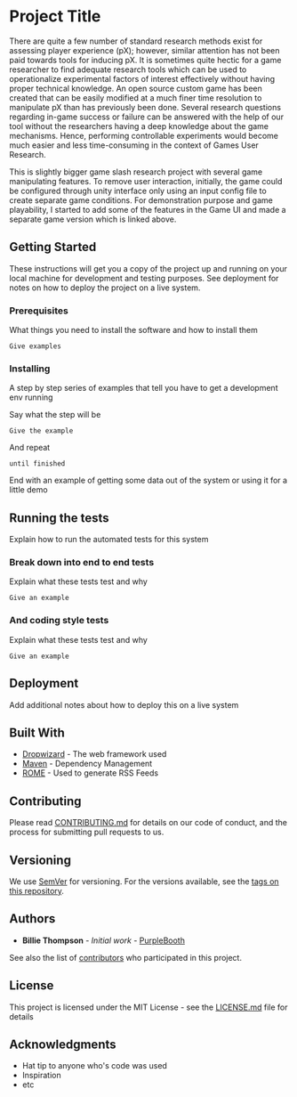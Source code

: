 # Project Title

There are quite a few number of standard research methods exist for assessing player experience (pX); however, similar attention has not been paid towards tools for inducing pX. It is sometimes quite hectic for a game researcher to find adequate research tools which can be used to operationalize experimental factors of interest effectively without having proper technical knowledge. An open source custom game has been created that can be easily modified at a much finer time resolution to manipulate pX than has previously been done. Several research questions regarding in-game success or failure can be answered with the help of our tool without the researchers having a deep knowledge about the game mechanisms. Hence, performing controllable experiments would become much easier and less time-consuming in the context of Games User Research.

This is slightly bigger game slash research project with several game manipulating features. To remove user interaction, initially, the game could be configured through unity interface only using an input config file to create separate game conditions. For demonstration purpose and game playability, I started to add some of the features in the Game UI and made a separate game version which is linked above.

## Getting Started

These instructions will get you a copy of the project up and running on your local machine for development and testing purposes. See deployment for notes on how to deploy the project on a live system.

### Prerequisites

What things you need to install the software and how to install them

```
Give examples
```

### Installing

A step by step series of examples that tell you have to get a development env running

Say what the step will be

```
Give the example
```

And repeat

```
until finished
```

End with an example of getting some data out of the system or using it for a little demo

## Running the tests

Explain how to run the automated tests for this system

### Break down into end to end tests

Explain what these tests test and why

```
Give an example
```

### And coding style tests

Explain what these tests test and why

```
Give an example
```

## Deployment

Add additional notes about how to deploy this on a live system

## Built With

* [Dropwizard](http://www.dropwizard.io/1.0.2/docs/) - The web framework used
* [Maven](https://maven.apache.org/) - Dependency Management
* [ROME](https://rometools.github.io/rome/) - Used to generate RSS Feeds

## Contributing

Please read [CONTRIBUTING.md](https://gist.github.com/PurpleBooth/b24679402957c63ec426) for details on our code of conduct, and the process for submitting pull requests to us.

## Versioning

We use [SemVer](http://semver.org/) for versioning. For the versions available, see the [tags on this repository](https://github.com/your/project/tags). 

## Authors

* **Billie Thompson** - *Initial work* - [PurpleBooth](https://github.com/PurpleBooth)

See also the list of [contributors](https://github.com/your/project/contributors) who participated in this project.

## License

This project is licensed under the MIT License - see the [LICENSE.md](LICENSE.md) file for details

## Acknowledgments

* Hat tip to anyone who's code was used
* Inspiration
* etc